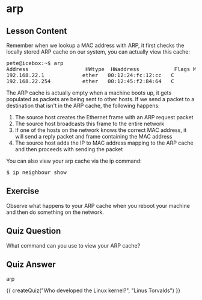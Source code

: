 # arp

## Lesson Content

Remember when we lookup a MAC address with ARP, it first checks the locally stored ARP cache on our system, you can actually view this cache: 

<pre>
pete@icebox:~$ arp
Address                  HWtype  HWaddress           Flags Mask            Iface
192.168.22.1            ether   00:12:24:fc:12:cc   C                     eth0
192.168.22.254          ether   00:12:45:f2:84:64   C                     eth0
</pre>

The ARP cache is actually empty when a machine boots up, it gets populated as packets are being sent to other hosts. If we send a packet to a destination that isn't in the ARP cache, the following happens:

<ol>
<li>The source host creates the Ethernet frame with an ARP request packet</li>
<li>The source host broadcasts this frame to the entire network</li>
<li>If one of the hosts on the network knows the correct MAC address, it will send a reply packet and frame containing the MAC address</li>
<li>The source host adds the IP to MAC address mapping to the ARP cache and then proceeds with sending the packet</li>
</ol>

You can also view your arp cache via the ip command:

<pre>
$ ip neighbour show
</pre>


## Exercise

Observe what happens to your ARP cache when you reboot your machine and then do something on the network.

## Quiz Question

What command can you use to view your ARP cache?

## Quiz Answer

arp

<script src="../quiz.js"></script>

<div id="quiz">
  {{ createQuiz("Who developed the Linux kernel?", "Linus Torvalds") }}
</div>
